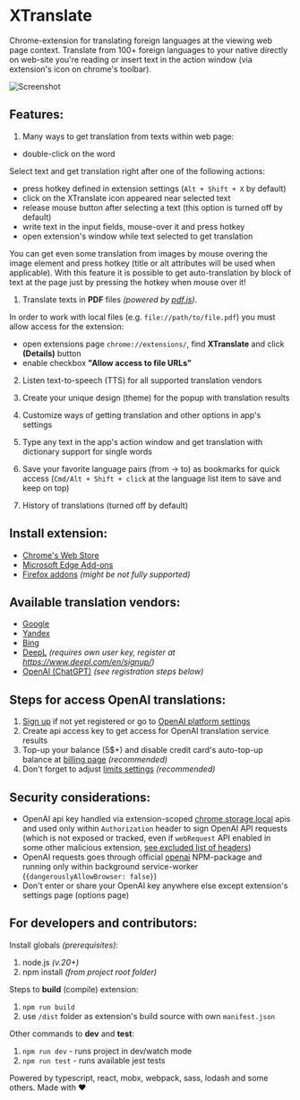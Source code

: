 XTranslate
==========
Chrome-extension for translating foreign languages at the viewing web page context.
Translate from 100+ foreign languages to your native directly on web-site you're reading or
insert text in the action window (via extension's icon on chrome's toolbar).

![Screenshot](https://github.com/ixrock/XTranslate/blob/master/screenshots/Untitled-1.jpg?raw=true)

Features:
-----------
1) Many ways to get translation from texts within web page:
- double-click on the word

Select text and get translation right after one of the following actions:
- press hotkey defined in extension settings (`Alt + Shift + X` by default)
- click on the XTranslate icon appeared near selected text
- release mouse button after selecting a text (this option is turned off by default)
- write text in the input fields, mouse-over it and press hotkey
- open extension's window while text selected to get translation

You can get even some translation from images by mouse overing the image element and
press hotkey (title or alt attributes will be used when applicable).
With this feature it is possible to get auto-translation by block of text at the page
just by pressing the hotkey when mouse over it!

1) Translate texts in **PDF** files _(powered by [pdf.js](https://github.com/mozilla/pdf.js))_. 

In order to work with local files (e.g. `file://path/to/file.pdf`) you must allow access for the extension:
- open extensions page `chrome://extensions/`, find **XTranslate** and click **(Details)** button
- enable checkbox **"Allow access to file URLs"** 

2) Listen text-to-speech (TTS) for all supported translation vendors

3) Create your unique design (theme) for the popup with translation results

4) Customize ways of getting translation and other options in app's settings

5) Type any text in the app's action window and get translation with dictionary support for single words

6) Save your favorite language pairs (from -> to) as bookmarks for quick access
   (`Cmd/Alt + Shift + click` at the language list item to save and keep on top)

7) History of translations (turned off by default)

Install extension:
-----------
* [Chrome's Web Store](https://chrome.google.com/webstore/detail/xtranslate/gfgpkepllngchpmcippidfhmbhlljhoo)
* [Microsoft Edge Add-ons](https://microsoftedge.microsoft.com/addons/detail/cinfaflgbaachkaamaeglolofeahelkd)
* [Firefox addons](https://addons.mozilla.org/en-GB/firefox/addon/xtranslate-chrome/) _(might be not fully supported)_

Available translation vendors:
-----------
* [Google](http://translate.google.com/)
* [Yandex](http://translate.yandex.com/)
* [Bing](http://bing.com/translator/)
* [DeepL](https://www.deepl.com/) _(requires own user key, register at https://www.deepl.com/en/signup/)_
* [OpenAI (ChatGPT)](https://platform.openai.com) _(see registration steps below)_

Steps for access OpenAI translations:
------
1) [Sign up](https://platform.openai.com/signup) if not yet registered or go to [OpenAI platform settings](https://platform.openai.com/settings) 
2) Create api access key to get access for OpenAI translation service results 
3) Top-up your balance (5$+) and disable credit card's auto-top-up balance at [billing page](https://platform.openai.com/settings/organization/billing/overview) _(recommended)_
4) Don't forget to adjust [limits settings](https://platform.openai.com/settings/organization/limits) _(recommended)_

Security considerations:
------
- OpenAI api key handled via extension-scoped [chrome.storage.local](https://developer.chrome.com/docs/extensions/reference/api/storage) apis
and used only within `Authorization` header to sign OpenAI API requests (which is not exposed or tracked, even if `webRequest` API enabled in some other malicious extension, [see excluded list of headers](https://developer.chrome.com/docs/extensions/reference/api/webRequest#concepts_and_usage))
- OpenAI requests goes through official [openai](https://www.npmjs.com/package/openai) NPM-package and running only within background service-worker (`{dangerouslyAllowBrowser: false}`)
- Don't enter or share your OpenAI key anywhere else except extension's settings page (options page)

For developers and contributors:
-----------

Install globals _(prerequisites)_:
1) node.js _(v.20+)_
2) npm install _(from project root folder)_

Steps to **build** (compile) extension:

1) `npm run build`
2) use `/dist` folder as extension's build source with own `manifest.json`

Other commands to **dev** and **test**:

1) `npm run dev` - runs project in dev/watch mode
2) `npm run test` - runs available jest tests

Powered by typescript, react, mobx, webpack, sass, lodash and some others. Made with ♥
